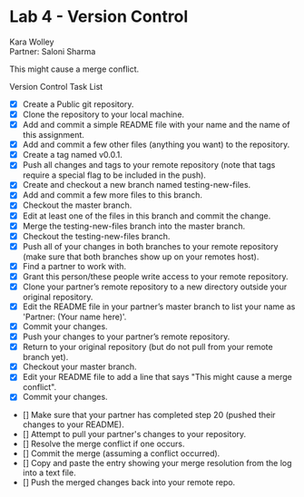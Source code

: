 # Lab 4 - Version Control
Kara Wolley\
Partner: Saloni Sharma

This might cause a merge conflict.

Version Control Task List


- [x] Create a Public git repository.
- [x] Clone the repository to your local machine.
- [x]  Add and commit a simple README file with your name and the name of this assignment.
- [x] Add and commit a few other files (anything you want) to the repository.
- [x] Create a tag named v0.0.1.
- [x] Push all changes and tags to your remote repository (note that tags require a special flag to be included in the push).
- [x] Create and checkout a new branch named testing-new-files.
- [x] Add and commit a few more files to this branch.
- [x] Checkout the master branch.
- [x] Edit at least one of the files in this branch and commit the change.
- [x] Merge the testing-new-files branch into the master branch.
- [x] Checkout the testing-new-files branch.
- [x] Push all of your changes in both branches to your remote repository (make sure that both branches show up on your remotes host).
- [x] Find a partner to work with.
- [x] Grant this person/these people write access to your remote repository.
- [x] Clone your partner’s remote repository to a new directory outside your original repository.
- [x] Edit the README file in your partner’s master branch to list your name as 'Partner: (Your name here)'.
- [x] Commit your changes.
- [x] Push your changes to your partner’s remote repository.
- [x] Return to your original repository (but do not pull from your remote branch yet).
- [x] Checkout your master branch.
- [x] Edit your README file to add a line that says "This might cause a merge conflict".
- [x] Commit your changes.
- [] Make sure that your partner has completed step 20 (pushed their changes to your README).
- [] Attempt to pull your partner's changes to your repository.
- [] Resolve the merge conflict if one occurs.
- [] Commit the merge (assuming a conflict occurred).
- [] Copy and paste the entry showing your merge resolution from the log into a text file.
- [] Push the merged changes back into your remote repo.
